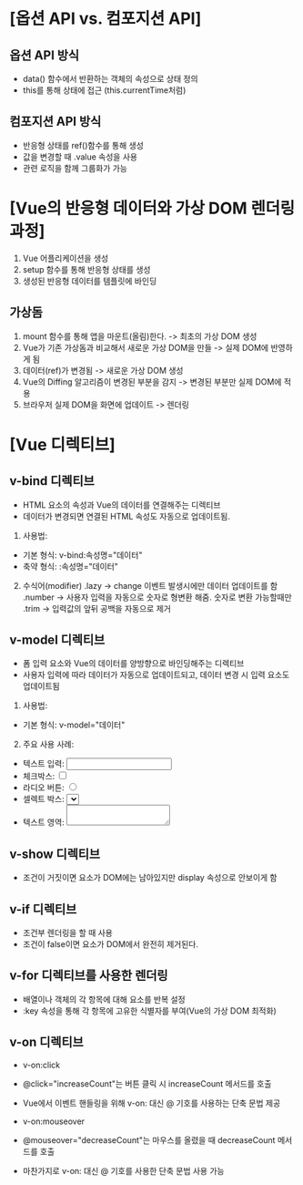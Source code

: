 # [옵션 API vs. 컴포지션 API]
## 옵션 API 방식
- data() 함수에서 반환하는 객체의 속성으로 상태 정의
- this를 통해 상태에 접근 (this.currentTime처럼)
## 컴포지션 API 방식
- 반응형 상태를 ref()함수를 통해 생성
- 값을 변경할 때 .value 속성을 사용
- 관련 로직을 함께 그룹화가 가능

# [Vue의 반응형 데이터와 가상 DOM 렌더링 과정]
1. Vue 어플리케이션을 생성
2. setup 함수를 통해 반응형 상태를 생성
3. 생성된 반응형 데이터를 템플릿에 바인딩

## 가상돔
1. mount 함수를 통해 앱을 마운트(올림)한다. -> 최초의 가상 DOM 생성
2. Vue가 기존 가상돔과 비교해서 새로운 가상 DOM을 만들 -> 실제 DOM에 반영하게 됨
3. 데이터(ref)가 변경됨 -> 새로운 가상 DOM 생성
4. Vue의 Diffing 알고리즘이 변경된 부분을 감지 -> 변경된 부분만 실제 DOM에 적용
5. 브라우저 실제 DOM을 화면에 업데이트 -> 렌더링

# [Vue 디렉티브]
## v-bind 디렉티브
- HTML 요소의 속성과 Vue의 데이터를 연결해주는 디렉티브
- 데이터가 변경되면 연결된 HTML 속성도 자동으로 업데이트됨.
1) 사용법:
- 기본 형식: v-bind:속성명="데이터"
- 축약 형식: :속성명="데이터"
2) 수식어(modifier)
  .lazy   -> change 이벤트 발생시에만 데이터 업데이트를 함
  .number  -> 사용자 입력을 자동으로 숫자로 형변환 해줌. 숫자로 변환 가능할때만
  .trim -> 입력값의 앞뒤 공백을 자동으로 제거

## v-model 디렉티브
- 폼 입력 요소와 Vue의 데이터를 양방향으로 바인딩해주는 디렉티브
- 사용자 입력에 따라 데이터가 자동으로 업데이트되고, 데이터 변경 시 입력 요소도 업데이트됨
1) 사용법:
- 기본 형식: v-model="데이터"
2) 주요 사용 사례:
- 텍스트 입력: <input type="text" v-model="메시지변수">
- 체크박스: <input type="checkbox" v-model="체크상태변수">
- 라디오 버튼: <input type="radio" v-model="선택변수">
- 셀렉트 박스: <select v-model="선택변수">
- 텍스트 영역: <textarea v-model="내용변수"></textarea>

## v-show 디렉티브
- 조건이 거짓이면 요소가 DOM에는 남아있지만 display 속성으로 안보이게 함
## v-if 디렉티브
- 조건부 렌더링을 할 때 사용
- 조건이 false이면 요소가 DOM에서 완전히 제거된다.

## v-for 디렉티브를 사용한 렌더링
- 배열이나 객체의 각 항목에 대해 요소를 반복 설정
- :key 속성을 통해 각 항목에 고유한 식별자를 부여(Vue의 가상 DOM 최적화)
## v-on 디렉티브
 - v-on:click
 - @click="increaseCount"는 버튼 클릭 시 increaseCount 메서드를 호출
 - Vue에서 이벤트 핸들링을 위해 v-on: 대신 @ 기호를 사용하는 단축 문법 제공
 
- v-on:mouseover
- @mouseover="decreaseCount"는 마우스를 올렸을 때 decreaseCount 메서드를 호출
- 마찬가지로 v-on: 대신 @ 기호를 사용한 단축 문법 사용 가능
